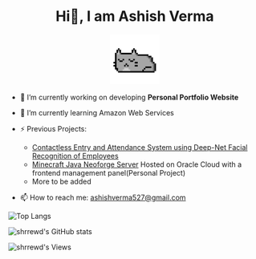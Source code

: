 <h1 align="center">Hi👋, I am Ashish Verma</h1>

<p align="center">
  <img src="./cat.gif" alt="cat gif" style="background-color:transparent" width="100"/>
</p>

- 🔭 I’m currently working on developing <strong>Personal Portfolio Website</strong>

- 🌱 I’m currently learning Amazon Web Services

- ⚡ Previous Projects:
    - <a href="https://github.com/shrrewd/contactless-entry-and-attendance-system-using-deep-net-facial-recognition-of-employees">Contactless Entry and Attendance System using Deep-Net Facial Recognition of Employees</a>
    - <a target="_blank" href="http://140.238.163.104:8080" rel="noopener noreferrer">Minecraft Java Neoforge Server</a> Hosted on Oracle Cloud with a frontend management panel(Personal Project)
    - More to be added

- 📫 How to reach me: <a target="_blank" href="mailto:ashishverma527@gmail.com" rel="noopener noreferrer">ashishverma527@gmail.com</a>

![Top Langs](https://github-readme-stats.vercel.app/api/top-langs/?username=shrrewd&show_icons=true&theme=react)

![shrrewd's GitHub stats](https://github-readme-stats.vercel.app/api?username=shrrewd&theme=react&show_icons=true)

![shrrewd's Views](https://komarev.com/ghpvc/?username=shrrewd&colour=57bcda)






<!--

- 🔭 I’m currently working on ...
- 🌱 I’m currently learning ...
- 👯 I’m looking to collaborate on ...
- 🤔 I’m looking for help with ...
- 💬 Ask me about ...
- 📫 How to reach me: ...
- 😄 Pronouns: ...
- ⚡ Fun fact: ...
-->
